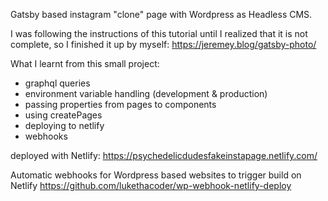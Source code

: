 Gatsby based instagram "clone" page with Wordpress as Headless CMS.

I was following the instructions of this tutorial until I realized that it is not complete, so I finished it up by myself:
https://jeremey.blog/gatsby-photo/

What I learnt from this small project:
- graphql queries
- environment variable handling (development & production)
- passing properties from pages to components
- using createPages
- deploying to netlify
- webhooks 

deployed with Netlify: https://psychedelicdudesfakeinstapage.netlify.com/

Automatic webhooks for Wordpress based websites to trigger build on Netlify https://github.com/lukethacoder/wp-webhook-netlify-deploy